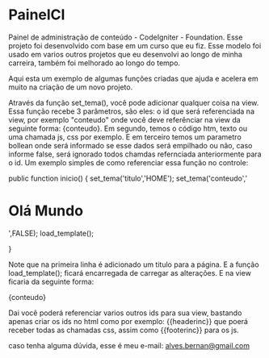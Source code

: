 PainelCI
========

Painel de administração de conteúdo - CodeIgniter - Foundation.
Esse projeto foi desenvolvido com base em um curso que eu fiz. Esse modelo foi usado em varios outros projetos que eu desenvolvi ao longo de minha carreira,
também foi melhorado ao longo do tempo.

Aqui esta um exemplo de algumas funções criadas que ajuda e acelera em muito na criação de um novo projeto.

Através da função set_tema(), você pode adicionar qualquer coisa na view.
Essa função recebe 3 parâmetros, são eles: o id que será referenciada na view, por exemplo "conteudo" onde você deve referênciar na view da seguinte forma: {conteudo}.
Em segundo, temos o código htm, texto ou uma chamada js, css por exemplo.
E em terceiro temos um parametro bollean onde será informado se esse dados será empilhado ou não, caso informe false, será ignorado todos chamdas refernciada anteriormente para o id.
Um exemplo simples de como referenciar essa função no controle:

public function inicio()
{
			set_tema('titulo','HOME');
			set_tema('conteudo','<h1>Olá Mundo</h1>',FALSE);
			load_template();
		
}
  
  Note que na primeira linha é adicionado um titulo para a página. E a função load_template(); ficará encarregada de carregar as alterações.
  E na view ficaria da seguinte forma:


<!DOCTYPE html>
<html lang="pt-br">
<head>
	<meta charset="utf-8" />
    <meta name="viewport" content="width=device-width, initial-scale=1.0" />
    <title><?php if(isset($titulo)): ?> {titulo} | <?php endif; ?> {titulo_padrao}</title>
</head>
<body>
	<div class="row painel-adm">		
		{conteudo}
	</div>
</body>
</html>

Dai você poderá referenciar varios outros ids para sua view, bastando apenas criar os ids no html como por exemplo: {{headerinc}} que poerá receber todas as chamadas css, assim como {{footerinc}} para os js.

caso tenha alguma dúvida, esse é meu e-mail: alves.bernan@gmail.com
